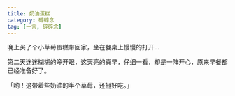 ```yaml
---
title: 奶油蛋糕
category: 碎碎念
tag: [一言, 碎碎念]
---
```


晚上买了个小草莓蛋糕带回家，坐在餐桌上慢慢的打开...

第二天迷迷糊糊的睁开眼，这天亮的真早，仔细一看，却是一阵开心，原来早餐都已经准备好了。

「哟！这带着些奶油的半个草莓，还挺好吃。」